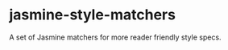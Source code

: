 jasmine-style-matchers
======================

A set of Jasmine matchers for more reader friendly style specs. 
